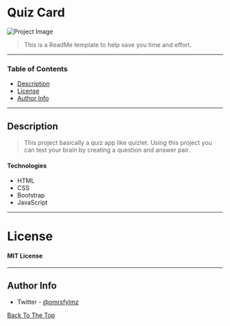 # Quiz Card
![Project Image](https://i.ibb.co/QPCk3WW/Screen-Shot-2020-12-19-at-19-53-43.png)
> This is a ReadMe template to help save you time and effort.
---
### Table of Contents
- [Description](#description)
- [License](#license)
- [Author Info](#author-info)
---
## Description

>This project basically a quiz app like quizlet. Using this project you can test your brain by creating a question and answer pair.

#### Technologies

-  HTML
-  CSS
-  Bootstrap
-  JavaScript
---
# License

#### MIT License
---
## Author Info

- Twitter - [@omrsfylmz](https://twitter.com/omrsfylmz)

[Back To The Top](#read-me-template)
